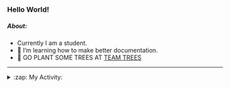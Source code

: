### Hello World!

##### About:
- Currently I am a student.
- 🌱 I’m learning how to make better documentation.
- 🌱 GO PLANT SOME TREES AT [TEAM TREES](https://teamtrees.org/)

---
<details>
  <summary>:zap: My Activity:</summary>
  
<!--START_SECTION:waka-->
![Code Time](http://img.shields.io/badge/Code%20Time-1%2C202%20hrs%2013%20mins-blue)

**I'm a Night 🦉** 

```text
🌞 Morning                1875 commits        ██░░░░░░░░░░░░░░░░░░░░░░░   09.98 % 
🌆 Daytime                6411 commits        █████████░░░░░░░░░░░░░░░░   34.12 % 
🌃 Evening                5406 commits        ███████░░░░░░░░░░░░░░░░░░   28.77 % 
🌙 Night                  5099 commits        ███████░░░░░░░░░░░░░░░░░░   27.14 % 
```
📅 **I'm Most Productive on Wednesday** 

```text
Monday                   2651 commits        ████░░░░░░░░░░░░░░░░░░░░░   14.11 % 
Tuesday                  2552 commits        ███░░░░░░░░░░░░░░░░░░░░░░   13.58 % 
Wednesday                4396 commits        ██████░░░░░░░░░░░░░░░░░░░   23.39 % 
Thursday                 2428 commits        ███░░░░░░░░░░░░░░░░░░░░░░   12.92 % 
Friday                   1962 commits        ███░░░░░░░░░░░░░░░░░░░░░░   10.44 % 
Saturday                 1641 commits        ██░░░░░░░░░░░░░░░░░░░░░░░   08.73 % 
Sunday                   3161 commits        ████░░░░░░░░░░░░░░░░░░░░░   16.82 % 
```


📊 **This Week I Spent My Time On** 

```text
🔥 Editors: 
IntelliJ                 5 hrs 11 mins       ████████████████░░░░░░░░░   62.80 % 
VS Code                  3 hrs 4 mins        █████████░░░░░░░░░░░░░░░░   37.20 % 

🐱‍💻 Projects: 
demo                     3 hrs 1 min         █████████░░░░░░░░░░░░░░░░   36.65 % 
CSE224-Fundamentals-of-An2 hrs 6 mins        ██████░░░░░░░░░░░░░░░░░░░   25.60 % 
file-utils               1 hr 43 mins        █████░░░░░░░░░░░░░░░░░░░░   20.85 % 
leetc                    1 hr 10 mins        ████░░░░░░░░░░░░░░░░░░░░░   14.24 % 
perfperf                 6 mins              ░░░░░░░░░░░░░░░░░░░░░░░░░   01.34 % 
```


 Last Updated on 16/09/2023 13:15:57 UTC
<!--END_SECTION:waka-->
</details>
